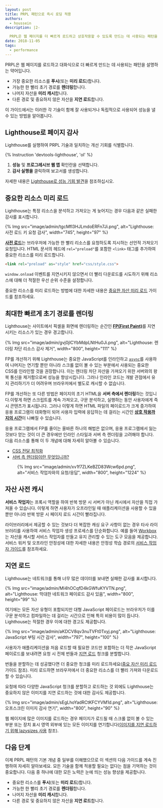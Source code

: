 ```yaml
---
layout: post
title: PRPL 패턴으로 즉시 로딩 적용
authors:
  - houssein
description: |2-

  PRPL은 웹 페이지를 더 빠르게 로드하고 상호작용할 수 있도록 만드는 데 사용되는 패턴을 설명하는 약어입니다. 이 가이드에서는 이러한 각 기술을 함께 사용하거나 독립적으로 사용하여 성능을 내는 방법을 배웁니다.
date: 2018-11-05
tags:
  - performance
---
```


PRPL은 웹 페이지를 로드하고 대화식으로 더 빠르게 만드는 데 사용되는 패턴을 설명하는 약어입니다.

- 가장 중요한 리소스를 **푸시**(또는 **미리 로드**)합니다.
- 가능한 한 빨리 초기 경로를 **렌더링**합니다.
- 나머지 자산을 **미리 캐시**합니다.
- 다른 경로 및 중요하지 않은 자산을 **지연 로드**합니다.

이 가이드에서는 이러한 각 기술이 함께 잘 사용되거나 독립적으로 사용되어 성능을 낼 수 있는 방법을 알아봅니다.

## Lighthouse로 페이지 감사

Lighthouse를 실행하여 PRPL 기술과 일치하는 개선 기회를 식별합니다.

{% Instruction 'devtools-lighthouse', 'ol' %}

1. **성능** 및 **프로그레시브 웹 앱** 확인란을 선택합니다.
2. **감사 실행을** 클릭하여 보고서를 생성합니다.

자세한 내용은 [Lighthouse로 성능 기회 발견](/discover-performance-opportunities-with-lighthouse)을 참조하십시오.

## 중요한 리소스 미리 로드

Lighthouse는 특정 리소스을 분석하고 가져오는 게 늦어지는 경우 다음과 같은 실패한 감사를 표시합니다.

{% Img src="image/admin/tgcMfl3HJLmdoERFn7Ji.png", alt="Lighthouse: 사전 로드 키 요청 감사", width="745", height="97" %}

[**사전 로드**](https://developer.mozilla.org/docs/Web/HTML/Preloading_content)는 브라우저에 가능한 한 빨리 리소스를 요청하도록 지시하는 선언적 가져오기 요청입니다. HTML 문서의 헤드에 `rel="preload"`를 포함한 `<link>` 태그를 추가하여 중요한 리소스를 미리 로드합니다.

```html
<link rel="preload" as="style" href="css/style.css">
```

`window.onload` 이벤트를 지연시키지 않으면서 더 빨리 다운로드를 시도하기 위해 리소스에 대해 더 적절한 우선 순위 수준을 설정합니다.

중요한 리소스를 미리 로드하는 방법에 대한 자세한 내용은 [중요한 자산 미리 로드](/preload-critical-assets) 가이드를 참조하세요.

## 최대한 빠르게 초기 경로를 렌더링

Lighthouse는 사이트에서 픽셀을 화면에 렌더링하는 순간인 [**FP(First Paint)**](https://developers.google.com/web/fundamentals/performance/user-centric-performance-metrics#first_paint_and_first_contentful_paint)를 지연시키는 리소스가 있는 경우 경고합니다.

{% Img src="image/admin/gvj0jlCYbMdpLNtHu0Ji.png", alt="Lighthouse: 렌더링 차단 리소스 감사 제거", width="800", height="111" %}

FP를 개선하기 위해 Lighthouse는 중요한 JavaScript를 인라인하고 [`async`](https://developers.google.com/web/fundamentals/performance/critical-rendering-path/adding-interactivity-with-javascript)를 사용하여 나머지는 연기할 뿐만 아니라 스크롤 없이 볼 수 있는 부분에서 사용되는 중요한 CSS를 인라인할 것을 권장합니다. 이는 렌더링 차단 자산을 가져오기 위한 서버와의 왕복 통신을 제거함으로써 성능을 향상시킵니다. 그러나 인라인 코드는 개발 관점에서 유지 관리하기가 더 어려우며 브라우저에서 별도로 캐시할 수 없습니다.

FP를 개선하는 또 다른 방법은 페이지의 초기 HTML을 **서버 측에서 렌더링**하는 것입니다.이렇게 하면 스크립트를 계속 가져오고, 구문 분석하고, 실행하는 동안 사용자에게 즉시 콘텐츠가 표시됩니다. 그러나 이렇게 하면 HTML 파일의 페이로드가 크게 증가하여 응용 프로그램이 대화형이 되어 사용자 입력에 응답하는 데 걸리는 시간인 [**상호 작용까지의 시간**](/tti/)이 나빠질 수 있습니다.

응용 프로그램에서 FP를 줄이는 올바른 하나의 해법은 없으며, 응용 프로그램에서 잃는 것보다 얻는 것이 더 큰 경우에만 인라인 스타일과 서버 측 렌더링을 고려해야 합니다. 다음 리소스를 통해 이 두 개념에 대해 자세히 알아볼 수 있습니다.

- [CSS 전달 최적화](https://developers.google.com/speed/docs/insights/OptimizeCSSDelivery)
- [서버 측 렌더링이란 무엇입니까?](https://www.youtube.com/watch?v=GQzn7XRdzxY)

<figure data-float="right">{% Img src="image/admin/xv1f7ZLKeBZD83Wcw6pd.png", alt="서비스 작업자와의 요청/응답", width="800", height="1224" %}</figure>

## 자산 사전 캐시

**서비스 작업자**는 프록시 역할을 하여 반복 방문 시 서버가 아닌 캐시에서 자산을 직접 가져올 수 있습니다. 이렇게 하면 사용자가 오프라인일 때 애플리케이션을 사용할 수 있을 뿐만 아니라 반복 방문 시 페이지 로드 시간이 빨라집니다.

라이브러리에서 제공할 수 있는 것보다 더 복잡한 캐싱 요구 사항이 없는 경우 타사 라이브러리를 사용하여 서비스 작업자 생성 프로세스를 단순화합니다. 예를 들어 [Workbox](/workbox)는 자산을 캐시할 서비스 작업자를 만들고 유지 관리할 수 있는 도구 모음을 제공합니다. 서비스 워커 및 오프라인 안정성에 대한 자세한 내용은 안정성 학습 경로의 [서비스 작업자 가이드](/service-workers-cache-storage)를 참조하세요.

## 지연 로드

Lighthouse는 네트워크를 통해 너무 많은 데이터를 보내면 실패한 감사를 표시합니다.

{% Img src="image/admin/Ml4hOCqfD4kGWfuKYVTN.png", alt="Lighthouse: 막대한 네트워크 페이로드 감사 있음", width="800", height="99" %}

여기에는 모든 자산 유형이 포함되지만 대형 JavaScript 페이로드는 브라우저가 이를 구문 분석하고 컴파일하는 데 걸리는 시간으로 인해 특히 비용이 많이 듭니다. Lighthouse는 적절한 경우 이에 대한 경고도 제공합니다.

{% Img src="image/admin/aKDCV8qv3nuTVFt0Txyj.png", alt="Lighthouse: JavaScript 부팅 시간 감사", width="797", height="100" %}

사용자가 애플리케이션을 처음 로드할 때 필요한 코드만 포함하는 더 작은 JavaScript 페이로드를 보내려면 요청 시 전체 번들과 [지연 로드](/reduce-javascript-payloads-with-code-splitting) 청크를 분할합니다.

번들을 분할하는 데 성공했다면 더 중요한 청크를 미리 로드하세요([중요 자산 미리 로드](/preload-critical-assets) 가이드 참조). 미리 로드하면 브라우저에서 더 중요한 리소스를 더 빨리 가져와 다운로드할 수 있습니다.

요청에 따라 다양한 JavaScript 청크를 분할하고 로드하는 것 외에도 Lighthouse는 중요하지 않은 이미지를 지연 로드하는 것에 대한 감사도 제공합니다.

{% Img src="image/admin/sEgLhoYadRCtKFCYVM1d.png", alt="Lighthouse: 오프스크린 이미지 감사 연기", width="800", height="90" %}

웹 페이지에 많은 이미지를 로드하는 경우 페이지가 로드될 때 스크롤 없이 볼 수 있는 부분 또는 장치 표시 영역 외부에 있는 모든 이미지를 연기합니다([이미지를 지연 로드하기 위해 lazysizes 사용](/use-lazysizes-to-lazyload-images) 참조).

## 다음 단계

이제 PRPL 패턴의 기본 개념 중 일부를 이해했으므로 이 섹션의 다음 가이드를 계속 진행하여 자세히 알아보세요. 모든 기술을 함께 적용할 필요는 없다는 점을 기억하는 것이 중요합니다. 다음 중 하나에 대한 모든 노력은 눈에 띄는 성능 향상을 제공합니다.

- 중요한 리소스를 **푸시**(또는 **미리 로드**)합니다.
- 가능한 한 빨리 초기 경로를 **렌더링**합니다.
- 나머지 자산을 **미리 캐시**합니다.
- 다른 경로 및 중요하지 않은 자산을 **지연 로드**합니다.
